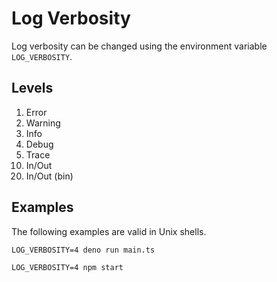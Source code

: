 # Log Verbosity

Log verbosity can be changed using the environment variable `LOG_VERBOSITY`.

## Levels

<ol>
  <li>Error</li>
  <li>Warning</li>
  <li>Info</li>
  <li>Debug</li>
  <li>Trace</li>
  <li value="10">In/Out</li>
  <li value="20">In/Out (bin)</li>
</ol>

## Examples

The following examples are valid in Unix shells.

```shell
LOG_VERBOSITY=4 deno run main.ts
```

```shell
LOG_VERBOSITY=4 npm start
```
